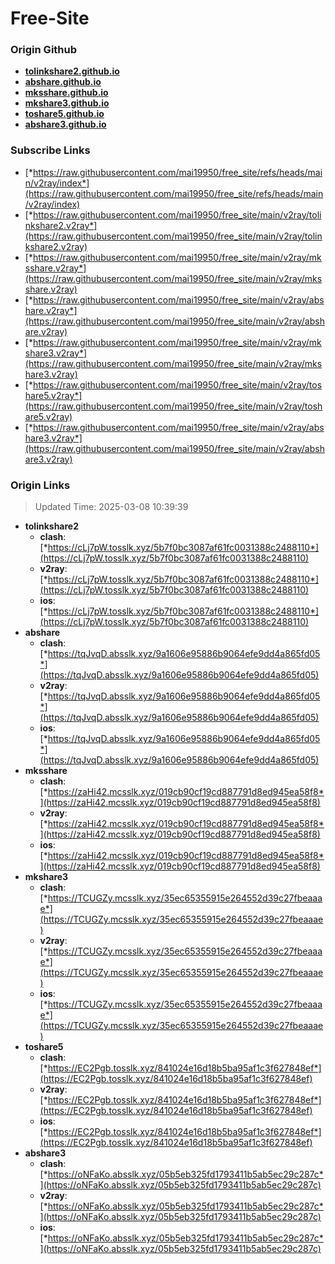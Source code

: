 # Free-Site

### Origin Github

- [**tolinkshare2.github.io**](https://github.com/tolinkshare2/tolinkshare2.github.io)
- [**abshare.github.io**](https://github.com/abshare/abshare.github.io)
- [**mksshare.github.io**](https://github.com/mksshare/mksshare.github.io)
- [**mkshare3.github.io**](https://github.com/mkshare3/mkshare3.github.io)
- [**toshare5.github.io**](https://github.com/toshare5/toshare5.github.io)
- [**abshare3.github.io**](https://github.com/abshare3/abshare3.github.io)

### Subscribe Links

- [*https://raw.githubusercontent.com/mai19950/free_site/refs/heads/main/v2ray/index*](https://raw.githubusercontent.com/mai19950/free_site/refs/heads/main/v2ray/index)
- [*https://raw.githubusercontent.com/mai19950/free_site/main/v2ray/tolinkshare2.v2ray*](https://raw.githubusercontent.com/mai19950/free_site/main/v2ray/tolinkshare2.v2ray)
- [*https://raw.githubusercontent.com/mai19950/free_site/main/v2ray/mksshare.v2ray*](https://raw.githubusercontent.com/mai19950/free_site/main/v2ray/mksshare.v2ray)
- [*https://raw.githubusercontent.com/mai19950/free_site/main/v2ray/abshare.v2ray*](https://raw.githubusercontent.com/mai19950/free_site/main/v2ray/abshare.v2ray)
- [*https://raw.githubusercontent.com/mai19950/free_site/main/v2ray/mkshare3.v2ray*](https://raw.githubusercontent.com/mai19950/free_site/main/v2ray/mkshare3.v2ray)
- [*https://raw.githubusercontent.com/mai19950/free_site/main/v2ray/toshare5.v2ray*](https://raw.githubusercontent.com/mai19950/free_site/main/v2ray/toshare5.v2ray)
- [*https://raw.githubusercontent.com/mai19950/free_site/main/v2ray/abshare3.v2ray*](https://raw.githubusercontent.com/mai19950/free_site/main/v2ray/abshare3.v2ray)

### Origin Links

> Updated Time: 2025-03-08 10:39:39

- **tolinkshare2**
  - **clash**: [*https://cLj7pW.tosslk.xyz/5b7f0bc3087af61fc0031388c2488110*](https://cLj7pW.tosslk.xyz/5b7f0bc3087af61fc0031388c2488110)
  - **v2ray**: [*https://cLj7pW.tosslk.xyz/5b7f0bc3087af61fc0031388c2488110*](https://cLj7pW.tosslk.xyz/5b7f0bc3087af61fc0031388c2488110)
  - **ios**: [*https://cLj7pW.tosslk.xyz/5b7f0bc3087af61fc0031388c2488110*](https://cLj7pW.tosslk.xyz/5b7f0bc3087af61fc0031388c2488110)
- **abshare**
  - **clash**: [*https://tqJvqD.absslk.xyz/9a1606e95886b9064efe9dd4a865fd05*](https://tqJvqD.absslk.xyz/9a1606e95886b9064efe9dd4a865fd05)
  - **v2ray**: [*https://tqJvqD.absslk.xyz/9a1606e95886b9064efe9dd4a865fd05*](https://tqJvqD.absslk.xyz/9a1606e95886b9064efe9dd4a865fd05)
  - **ios**: [*https://tqJvqD.absslk.xyz/9a1606e95886b9064efe9dd4a865fd05*](https://tqJvqD.absslk.xyz/9a1606e95886b9064efe9dd4a865fd05)
- **mksshare**
  - **clash**: [*https://zaHi42.mcsslk.xyz/019cb90cf19cd887791d8ed945ea58f8*](https://zaHi42.mcsslk.xyz/019cb90cf19cd887791d8ed945ea58f8)
  - **v2ray**: [*https://zaHi42.mcsslk.xyz/019cb90cf19cd887791d8ed945ea58f8*](https://zaHi42.mcsslk.xyz/019cb90cf19cd887791d8ed945ea58f8)
  - **ios**: [*https://zaHi42.mcsslk.xyz/019cb90cf19cd887791d8ed945ea58f8*](https://zaHi42.mcsslk.xyz/019cb90cf19cd887791d8ed945ea58f8)
- **mkshare3**
  - **clash**: [*https://TCUGZy.mcsslk.xyz/35ec65355915e264552d39c27fbeaaae*](https://TCUGZy.mcsslk.xyz/35ec65355915e264552d39c27fbeaaae)
  - **v2ray**: [*https://TCUGZy.mcsslk.xyz/35ec65355915e264552d39c27fbeaaae*](https://TCUGZy.mcsslk.xyz/35ec65355915e264552d39c27fbeaaae)
  - **ios**: [*https://TCUGZy.mcsslk.xyz/35ec65355915e264552d39c27fbeaaae*](https://TCUGZy.mcsslk.xyz/35ec65355915e264552d39c27fbeaaae)
- **toshare5**
  - **clash**: [*https://EC2Pgb.tosslk.xyz/841024e16d18b5ba95af1c3f627848ef*](https://EC2Pgb.tosslk.xyz/841024e16d18b5ba95af1c3f627848ef)
  - **v2ray**: [*https://EC2Pgb.tosslk.xyz/841024e16d18b5ba95af1c3f627848ef*](https://EC2Pgb.tosslk.xyz/841024e16d18b5ba95af1c3f627848ef)
  - **ios**: [*https://EC2Pgb.tosslk.xyz/841024e16d18b5ba95af1c3f627848ef*](https://EC2Pgb.tosslk.xyz/841024e16d18b5ba95af1c3f627848ef)
- **abshare3**
  - **clash**: [*https://oNFaKo.absslk.xyz/05b5eb325fd1793411b5ab5ec29c287c*](https://oNFaKo.absslk.xyz/05b5eb325fd1793411b5ab5ec29c287c)
  - **v2ray**: [*https://oNFaKo.absslk.xyz/05b5eb325fd1793411b5ab5ec29c287c*](https://oNFaKo.absslk.xyz/05b5eb325fd1793411b5ab5ec29c287c)
  - **ios**: [*https://oNFaKo.absslk.xyz/05b5eb325fd1793411b5ab5ec29c287c*](https://oNFaKo.absslk.xyz/05b5eb325fd1793411b5ab5ec29c287c)
